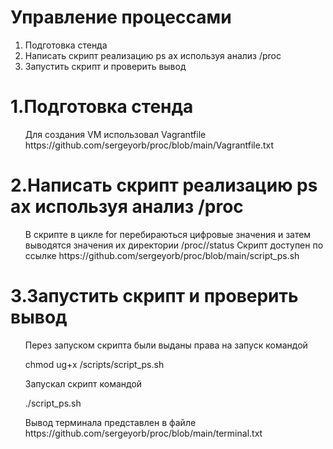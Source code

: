 # Управление процессами
<ol>
  <li> Подготовка стенда
  <li> Написать скрипт реализацию ps ax используя анализ /proc
  <li> Запустить скрипт и проверить вывод 
</ol>  

# 1.Подготовка стенда

<ul>
  Для создания VM использовал Vagrantfile https://github.com/sergeyorb/proc/blob/main/Vagrantfile.txt
</ul>  

# 2.Написать скрипт реализацию ps ax используя анализ /proc

<ul>
  В скрипте в цикле for перебираються цифровые значения и затем выводятся значения их директории /proc/<ID proc>/status 
  Скрипт доступен по ссылке https://github.com/sergeyorb/proc/blob/main/script_ps.sh
</ul> 
  
# 3.Запустить скрипт и проверить вывод
  <ul>
    Перез запуском скрипта были выданы права на запуск командой
    <p>chmod ug+x /scripts/script_ps.sh
    <p>Запускал скрипт командой
    <p>./script_ps.sh
    <p>Вывод терминала представлен в файле https://github.com/sergeyorb/proc/blob/main/terminal.txt
  </ul>
